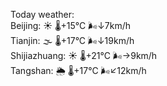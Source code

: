 Today weather:  
Beijing: ☀️   🌡️+15°C 🌬️↓7km/h  
Tianjin: 🌫  🌡️+17°C 🌬️↓19km/h  
Shijiazhuang: ☀️   🌡️+21°C 🌬️→9km/h  
Tangshan: 🌦   🌡️+17°C 🌬️↙12km/h  
